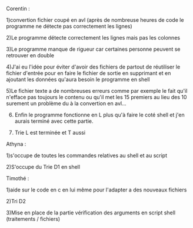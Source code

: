 Corentin : 

1)convertion fichier coupé en avl (après de nombreuse heures de code le programme ne détecte pas correctement les lignes)

2)Le programme détecte correctement les lignes mais pas les colonnes

3)Le programme manque de rigueur car certaines personne peuvent se retrouver en double

4)J'ai eu l'idée pour éviter d'avoir des fichiers de partout de réutiliser le fichier d'entrée pour en faire le fichier de sortie en supprimant et en ajoutant les données qu'aura besoin le programme en shell

5)Le fichier texte a de nombreuses erreurs comme par exemple le fait qu'il n'efface pas toujours le contenu ou qu'il met les 15 premiers au lieu des 10 surement un problème du à la convertion en avl...

6) Enfin le programme fonctionne en L plus qu'à faire le coté shell et j'en aurais terminé avec cette partie.

7) Trie L est terminée et T aussi

Athyna : 

1)s'occupe de toutes les commandes relatives au shell et au script

2)S'occupe du Trie D1 en shell


Timothé : 

1)aide sur le code en c en lui même pour l'adapter a des nouveaux fichiers

2)Tri D2

3)Mise en place de la partie vérification des arguments en script shell (traitements / fichiers)
